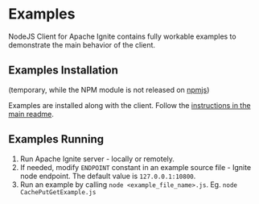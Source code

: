 # Examples #

NodeJS Client for Apache Ignite contains fully workable examples to demonstrate the main behavior of the client.

## Examples Installation ##

(temporary, while the NPM module is not released on [npmjs](https://www.npmjs.com))

Examples are installed along with the client.
Follow the [instructions in the main readme](../README.md#installation).

## Examples Running ##

1. Run Apache Ignite server - locally or remotely.
2. If needed, modify `ENDPOINT` constant in an example source file - Ignite node endpoint. The default value is `127.0.0.1:10800`.
3. Run an example by calling `node <example_file_name>.js`. Eg. `node CachePutGetExample.js`
